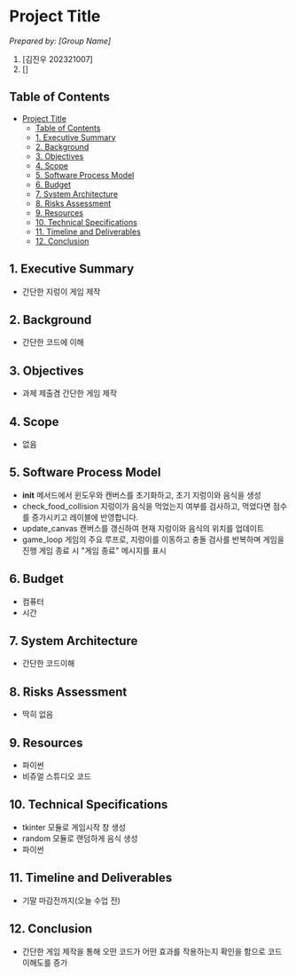 # Project Title

_Prepared by: [Group Name]_

1. [김진우 202321007]
2. []


## Table of Contents

- [Project Title](#project-title)
  - [Table of Contents](#table-of-contents)
  - [1. Executive Summary](#1-executive-summary)
  - [2. Background](#2-background)
  - [3. Objectives](#3-objectives)
  - [4. Scope](#4-scope)
  - [5. Software Process Model](#5-software-process-model)
  - [6. Budget](#6-budget)
  - [7. System Architecture](#7-system-architecture)
  - [8. Risks Assessment](#8-risks-assessment)
  - [9. Resources](#9-resources)
  - [10. Technical Specifications](#10-technical-specifications)
  - [11. Timeline and Deliverables](#11-timeline-and-deliverables)
  - [12. Conclusion](#12-conclusion)


## 1. Executive Summary

- 간단한 지렁이 게임 제작

## 2. Background

- 간단한 코드에 이해

## 3. Objectives

- 과제 제출겸 간단한 게임 제작

## 4. Scope

- 없음
  
## 5. Software Process Model

- __init__ 메서드에서 윈도우와 캔버스를 초기화하고, 초기 지렁이와 음식을 생성
- check_food_collision 지렁이가 음식을 먹었는지 여부를 검사하고, 먹었다면 점수를 증가시키고 레이블에 반영합니다.
- update_canvas 캔버스를 갱신하여 현재 지렁이와 음식의 위치를 업데이트
- game_loop 게임의 주요 루프로, 지렁이를 이동하고 충돌 검사를 반복하며 게임을 진행 게임 종료 시 "게임 종료" 메시지를 표시

## 6. Budget

- 컴퓨터
- 시간
  
## 7. System Architecture

- 간단한 코드이해

## 8. Risks Assessment

-  딱히 없음

## 9. Resources

- 파이썬
- 비쥬얼 스튜디오 코드

  
## 10. Technical Specifications

- tkinter 모듈로 게임시작 창 생성
- random 모듈로 랜덤하게 음식 생성 
- 파이썬

## 11. Timeline and Deliverables

- 기말 마감전까지(오늘 수업 전)
  
## 12. Conclusion

- 간단한 게임 제작을 통해 오떤 코드가 어떤 효과를 작용하는지 확인을 함으로 코드 이해도를 증가 
